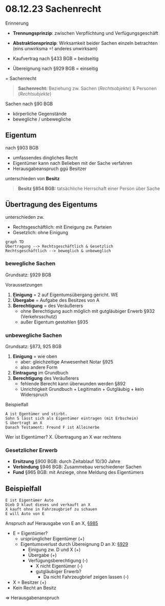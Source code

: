 # 08.12.23 Sachenrecht

Erinnerung 

- **Trennungsprinzip**: zwischen Verpflichtung und Verfügungsgeschäft
- **Abstraktionsprinzip**: Wirksamkeit beider Sachen einzeln betrachten (eins unwirksma =! anderes unwirksam)



- Kaufvertrag nach §433 BGB = beidseitig
- Übereignung nach §929 BGB = einseitig

= Sachenrecht

> **Sachenrecht:** Beziehung zw. Sachen (*Rechtsobjekte*) & Personen (*Rechtsubjekte*)

Sachen nach §90 BGB

- körperliche Gegenstände
- bewegliche / unbewegliche

## Eigentum

nach §903 BGB

- umfassendes dingliches Recht
- Eigentümer kann nach Belieben mit der Sache verfahren
- Herausgabeanspruch ggü Besitzer

unterschieden von **Besitz**

> **Besitz §854 BGB:** tatsächliche Herrschaft einer Person über Sache



## Übertragung des Eigentums

unterschieden zw.

- Rechtsgeschäftlich: mit Eineigung zw. Parteien
- Gesetzlich: ohne Einigung

```mermaid
graph TD
Übertragung --> Rechtsgeschäftlich & Gesetzlich
Rechtsgeschäftlich --> beweglich & unbeweglich
```

### bewegliche Sachen

Grundsatz: §929 BGB

Voraussetzungen

1. **Einigung** = 2 auf Eigentumsübergang gericht. WE
2. **Übergabe** = Aufgabe des Besitzes von A
3. **Berechtigung** = des Veräußerers 
    - ohne Berechtigung auch möglich mit gutgläubiger Erwerb §932 (Verkehrsschutz)
    - außer Eigentum gestohlen §935

### unbewegliche Sachen

Grundsatz: §873, 925 BGB

1. **Einigung** = wie oben
    - aber: gleichzeitige Anwesenheit Notar §925
    - also andere Form
2. **Eintragung** im Grundbuch
3. **Berechtigung** des Veräußerers
    - fehlende Berecht kann überwunden werden §892
    - Unrichtigkeit Grundbuch + Legitimatin + Gutgläubig + kein Widerspruch



Beispielfall

```
A ist Egentümer und stirbt. 
Sohn S lässt sich als Eigentümer eintragen (mit Erbschein)
S übertragt an X
Danach Testament: Freund F ist Alleinerbe
```

Wer ist Eigentümer? X. Übertragung an X war rechtens

### Gesetzlicher Erwerb

- **Ersitzung** §900 BGB: durch Zeitablauf 10/30 Jahre
- **Verbindung** §946 BGB: Zusammebau verschiedener Sachen
- **Fund** §965 BGB: mit Anziege, ohne Meldung des Eigentümers





## Beispielfall

```
E ist Eigentümer Auto
Dieb D klaut dieses und verkauft an X
X kauft ohne in Fahrzeugbrief zu schauen
E will Auto von E
```

Anspruch auf Herausgabe von E an X, [§985](https://www.gesetze-im-internet.de/bgb/__985.html)

- E = Eigentümer? 
    - ursprünglicher Eigentümer (+)
    - Eigentumsverlust durch Übereignung D an X: [§929](https://www.gesetze-im-internet.de/bgb/__929.html)
        - Einigung zw. D und X (+)
        - Übergabe (+)
        - Verfügungsberechtigung (-)
            - X nicht Eigentümer (-)
            - gutgläubiger Erwerb?
                - Da nicht Fahrzeugbrief zeigen lassen (-)
- X = Besitzer (+)
- Kein Recht an Besitz 

=> Herausgabenanspruch

